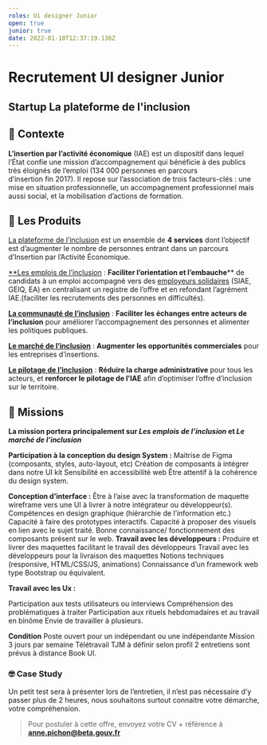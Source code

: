 ```yaml
---
roles: Ui designer Junior
open: true
junior: true
date: 2022-01-10T12:37:19.136Z
---
```

# Recrutement UI designer Junior

## Startup La plateforme de l'inclusion

## 👋 Contexte

**L’insertion par l’activité économique** (IAE) est un dispositif dans lequel l’État confie une mission d’accompagnement qui bénéficie à des publics très éloignés de l’emploi (134 000 personnes en parcours d’insertion fin 2017). Il repose sur l’association de trois facteurs-clés : une mise en situation professionnelle, un accompagnement professionnel mais aussi social, et la mobilisation d’actions de formation.

## 🧨 Les Produits

[La plateforme de l’inclusion](https://inclusion.beta.gouv.fr/) est un ensemble de **4 services** dont l’objectif est d’augmenter le nombre de personnes entrant dans un parcours d’Insertion par l’Activité Économique.

[\*\*Les emplois de l’inclusion](https://emplois.inclusion.beta.gouv.fr/) : **Faciliter l’orientation et l’embauche**\*\* de candidats à un emploi accompagné vers des [employeurs solidaires](https://doc.inclusion.beta.gouv.fr/presentation/employeurs-solidaires) (SIAE, GEIQ, EA) en centralisant un registre de l’offre et en refondant l’agrément IAE.(faciliter les recrutements des personnes en difficultés).

**[La communauté de l’inclusion](https://communaute.inclusion.beta.gouv.fr/)** : **Faciliter les échanges entre acteurs de l’inclusion** pour améliorer l’accompagnement des personnes et alimenter les politiques publiques.

**[Le marché de l’inclusion](https://lemarche.inclusion.beta.gouv.fr/)** : **Augmenter les opportunités commerciales** pour les entreprises d’insertions.

**[Le pilotage de l’inclusion](https://pilotage.inclusion.beta.gouv.fr/)** : **Réduire la charge administrative** pour tous les acteurs, et **renforcer le pilotage de l’IAE** afin d’optimiser l’offre d’inclusion sur le territoire.

## 🔧 Missions

**La mission portera principalement sur *Les emplois de l’inclusion* et *Le marché de l’inclusion***

**Participation à la conception du design System :** Maitrise de Figma (composants, styles, auto-layout, etc) Création de composants à intégrer dans notre UI kit Sensibilité en accessibilité web Être attentif à la cohérence du design system.

**Conception d’interface :** Être à l’aise avec la transformation de maquette wireframe vers une UI à livrer à notre intégrateur ou développeur(s). Compétences en design graphique (hiérarchie de l’information etc.) Capacité à faire des prototypes interactifs. Capacité à proposer des visuels en lien avec le sujet traité. Bonne connaissance/ fonctionnement des composants présent sur le web. **Travail avec les développeurs :** Produire et livrer des maquettes facilitant le travail des développeurs Travail avec les développeurs pour la livraison des maquettes Notions techniques (responsive, HTML/CSS/JS, animations) Connaissance d’un framework web type Bootstrap ou équivalent.

**Travail avec les Ux :**

Participation aux tests utilisateurs ou interviews Compréhension des problématiques à traiter Participation aux rituels hebdomadaires et au travail en binôme Envie de travailler à plusieurs.

**Condition** Poste ouvert pour un indépendant ou une indépendante Mission 3 jours par semaine Télétravail TJM à définir selon profil 2 entretiens sont prévus à distance Book UI.

### 🤓 Case Study

Un petit test sera à présenter lors de l’entretien, il n’est pas nécessaire d’y passer plus de 2 heures, nous souhaitons surtout connaitre votre démarche, votre compréhension.

> Pour postuler à cette offre, envoyez votre CV + référence à **[anne.pichon@beta.gouv.fr](mailto:anne.pichon@beta.gouv.fr)**